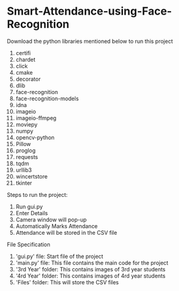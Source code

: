# Smart-Attendance-using-Face-Recognition

Download the python libraries mentioned below to run this project
1.	certifi
2.	chardet
3.	click
4.	cmake
5.	decorator
6.	dlib
7.	face-recognition
8.	face-recognition-models
9.	idna
10.	imageio
11.	imageio-ffmpeg
12.	moviepy
13.	numpy
14.	opencv-python
15.	Pillow
16.	proglog
17.	requests
18.	tqdm
19.	urllib3
20.	wincertstore
21.	tkinter

Steps to run the project:
1. Run gui.py
2. Enter Details
3. Camera window will pop-up
4. Automatically Marks Attendance
5. Attendance will be stored in the CSV file

File Specification
1. 'gui.py' file: Start file of the project
2. 'main.py' file: This file contains the main code for the project
3. '3rd Year' folder: This contains images of 3rd year students
4. '4rd Year' folder: This contains images of 4rd year students
5. 'Files' folder: This will store the CSV files
